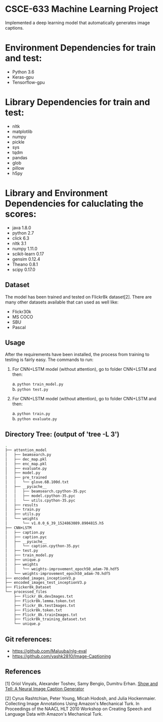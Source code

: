 # CSCE-633 Machine Learning Project
Implemented a deep learning model that automatically generates image captions.

Environment Dependencies for train and test:
=========================
- Python 3.6 <br>
- Keras-gpu <br>
- Tensorflow-gpu <br>

Library Dependencies for train and test:
=====================
- nltk <br>
- matplotlib <br>
- numpy <br>
- pickle <br>
- sys <br>
- tqdm <br>
- pandas <br>
- glob <br>
- pillow <br>
- h5py <br>

Library and Environment Dependencies for caluclating the scores:
=========================
- java 1.8.0 <br>
-  python 2.7 <br>
- click 6.3 <br>
- nltk 3.1 <br>
- numpy 1.11.0 <br>
- scikit-learn 0.17 <br>
- gensim 0.12.4 <br>
- Theano 0.8.1 <br>
- scipy 0.17.0 <br>

## Dataset
The model has been trained and tested on Flickr8k dataset[2]. There are many other datasets available that can used as well like:	
- Flickr30k
- MS COCO
- SBU
- Pascal

## Usage

After the requirements have been installed, the process from training to testing is fairly easy. The commands to run:
1) For CNN+LSTM model (without attention), go to folder CNN+LSTM and then:

    a. `python train_model.py`<br>
    b. `python test.py`<br>
1) For CNN+LSTM model (without attention), go to folder CNN+LSTM and then:

    a. `python train.py`<br>
    b. `python evaluate.py`<br>
    
Directory Tree: (output of 'tree -L 3')
-------------------
```bash
.
├── attention_model
│   ├── beamsearch.py
│   ├── dec_map.pkl
│   ├── enc_map.pkl
│   ├── evaluate.py
│   ├── model.py
│   ├── pre_trained
│   │   └── glove.6B.100d.txt
│   ├── __pycache__
│   │   ├── beamsearch.cpython-35.pyc
│   │   ├── model.cpython-35.pyc
│   │   └── utils.cpython-35.pyc
│   ├── results
│   ├── train.py
│   ├── utils.py
│   └── weights
│       └── v1.0.0_6_39_1524863089.8904815.h5
├── CNN+LSTM
│   ├── caption.py
│   ├── caption.pyc
│   ├── __pycache__
│   │   └── caption.cpython-35.pyc
│   ├── test.py
│   ├── train_model.py
│   ├── unique.p
│   ├── weights
│   │   └── weights-improvement_epoch50_adam-70.hdf5
│   └── weights-improvement_epoch50_adam-70.hdf5
├── encoded_images_inceptionV3.p
├── encoded_images_test_inceptionV3.p
├── Flicker8k_Dataset
└── processed_files
    ├── Flickr_8k.devImages.txt
    ├── Flickr8k.lemma.token.txt
    ├── Flickr_8k.testImages.txt
    ├── Flickr8k.token.txt
    ├── Flickr_8k.trainImages.txt
    ├── flickr8k_training_dataset.txt
    └── unique.p
   ```
Git references:
---------------
- https://github.com/Maluuba/nlg-eval
- https://github.com/yashk2810/Image-Captioning
## References 
[1] Oriol Vinyals, Alexander Toshev, Samy Bengio, Dumitru Erhan. [Show and Tell: A Neural Image Caption Generator](https://arxiv.org/pdf/1411.4555.pdf)

[2]	Cyrus Rashtchian, Peter Young, Micah Hodosh, and Julia Hockenmaier. Collecting Image Annotations Using Amazon's Mechanical Turk. In Proceedings of the NAACL HLT 2010 Workshop on Creating Speech and Language Data with Amazon's Mechanical Turk.
